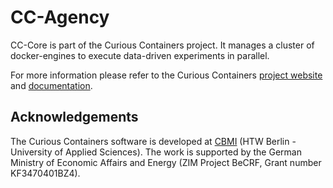 # CC-Agency

CC-Core is part of the Curious Containers project. It manages a cluster of docker-engines to execute data-driven 
experiments in parallel.

For more information please refer to the Curious Containers [project website](https://www.curious-containers.cc/) and 
[documentation](https://www.curious-containers.cc/docs/html/index.html).

## Acknowledgements

The Curious Containers software is developed at [CBMI](https://cbmi.htw-berlin.de/) (HTW Berlin -
University of Applied Sciences). The work is supported by the German Ministry of Economic Affairs and Energy (ZIM
Project BeCRF, Grant number KF3470401BZ4).
